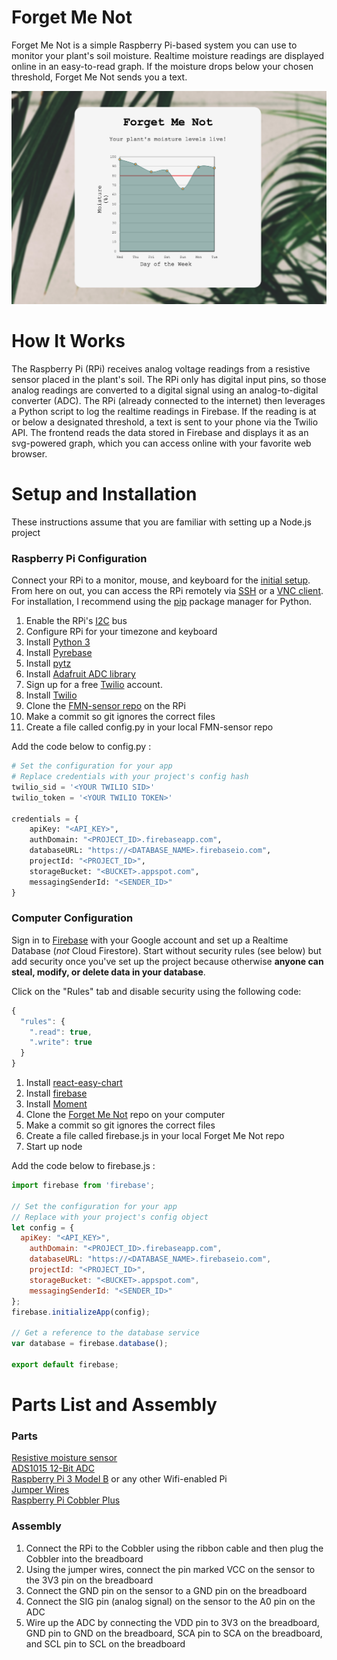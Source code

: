 # Forget Me Not
Forget Me Not is a simple Raspberry Pi-based system you can use to monitor your plant's soil moisture. Realtime moisture readings are displayed online in an easy-to-read graph. If the moisture drops below your chosen threshold, Forget Me Not sends you a text.  

![screenshot](https://github.com/mgraonic/Forget-Me-Not/blob/master/screenshot.png)

# How It Works

The Raspberry Pi (RPi) receives analog voltage readings from a resistive sensor placed in the plant's soil. The RPi only has digital input pins, so those analog readings are converted to a digital signal using an analog-to-digital converter (ADC). The RPi (already connected to the internet) then leverages a Python script to log the realtime readings in Firebase. If the reading is at or below a designated threshold, a text is sent to your phone via the Twilio API. The frontend reads the data stored in Firebase and displays it as an svg-powered graph, which you can access online with your favorite web browser.


# Setup and Installation  

These instructions assume that you are familiar with setting up a Node.js project

### Raspberry Pi Configuration

Connect your RPi to a monitor, mouse, and keyboard for the [initial setup](https://www.raspberrypi.org/help/noobs-setup/2/). From here on out, you can access the RPi remotely via [SSH](https://www.raspberrypi.org/documentation/remote-access/ssh/README.md) or a [VNC client](https://www.raspberrypi.org/documentation/remote-access/vnc/). For installation, I recommend using the [pip](https://pip.pypa.io/en/latest/) package manager for Python.
1. Enable the RPi's [I2C](https://learn.sparkfun.com/tutorials/i2c) bus  
2. Configure RPi for your timezone and keyboard
3. Install [Python 3](https://www.raspberrypi.org/documentation/linux/software/python.md)
4. Install [Pyrebase](https://github.com/thisbejim/Pyrebase)  
5. Install [pytz](http://pytz.sourceforge.net/)
6. Install [Adafruit ADC library](https://github.com/adafruit/Adafruit_Python_ADS1X15)
7. Sign up for a free [Twilio](https://www.twilio.com/try-twilio) account.
8. Install [Twilio](https://www.twilio.com/docs/libraries/python)
9. Clone the [FMN-sensor repo](https://github.com/mgraonic/Sensor-Forget-Me-Not) on the RPi
10. Make a commit so git ignores the correct files
11. Create a file called config.py in your local FMN-sensor repo

Add the code below to config.py :  
```py
# Set the configuration for your app
# Replace credentials with your project's config hash
twilio_sid = '<YOUR TWILIO SID>'
twilio_token = '<YOUR TWILIO TOKEN>'

credentials = {
    apiKey: "<API_KEY>",
    authDomain: "<PROJECT_ID>.firebaseapp.com",
    databaseURL: "https://<DATABASE_NAME>.firebaseio.com",
    projectId: "<PROJECT_ID>",
    storageBucket: "<BUCKET>.appspot.com",
    messagingSenderId: "<SENDER_ID>"
}
```
### Computer Configuration

Sign in to [Firebase](https://firebase.google.com/) with your Google account and set up a Realtime Database (*not* Cloud Firestore). Start without security rules (see below) but add security once you've set up the project because otherwise **anyone can steal, modify, or delete data in your database**.

Click on the "Rules" tab and disable security using the following code:
```js
{
  "rules": {
    ".read": true,
    ".write": true
  }
}
```  

1. Install [react-easy-chart](https://www.npmjs.com/package/react-easy-chart)  
2. Install [firebase](https://www.npmjs.com/package/firebase)  
3. Install [Moment](https://momentjs.com/docs/)  
4. Clone the [Forget Me Not](https://github.com/mgraonic/Forget-Me-Not) repo on your computer
5. Make a commit so git ignores the correct files
6. Create a file called firebase.js in your local Forget Me Not repo
7. Start up node

Add the code below to firebase.js :

```js
import firebase from 'firebase';

// Set the configuration for your app
// Replace with your project's config object
let config = {
  apiKey: "<API_KEY>",
    authDomain: "<PROJECT_ID>.firebaseapp.com",
    databaseURL: "https://<DATABASE_NAME>.firebaseio.com",
    projectId: "<PROJECT_ID>",
    storageBucket: "<BUCKET>.appspot.com",
    messagingSenderId: "<SENDER_ID>"
};
firebase.initializeApp(config);

// Get a reference to the database service
var database = firebase.database();

export default firebase;
```



# Parts List and Assembly  

### Parts

[Resistive moisture sensor](https://www.sparkfun.com/products/13637)  
[ADS1015 12-Bit ADC](https://www.adafruit.com/product/1083)  
[Raspberry Pi 3 Model B](https://www.adafruit.com/product/3055) or any other Wifi-enabled Pi  
[Jumper Wires](http://a.co/8uqPOi3)  
[Raspberry Pi Cobbler Plus](https://www.adafruit.com/product/2029)

### Assembly

1. Connect the RPi to the Cobbler using the ribbon cable and then plug the Cobbler into the breadboard
2. Using the jumper wires, connect the pin marked VCC on the sensor to the 3V3 pin on the breadboard
3. Connect the GND pin on the sensor to a GND pin on the breadboard
4. Connect the SIG pin (analog signal) on the sensor to the A0 pin on the ADC
4. Wire up the ADC by connecting the VDD pin to 3V3 on the breadboard, GND pin to GND on the breadboard, SCA pin to SCA on the breadboard, and SCL pin to SCL on the breadboard
